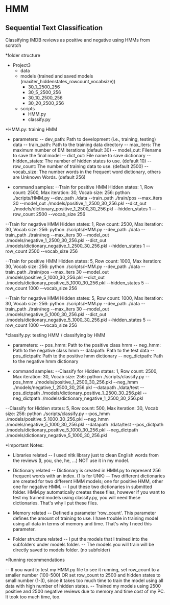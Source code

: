 # HMM
## Sequential Text Classification
Classifying IMDB reviews as positive and negative using HMMs from scratch

*folder structure
- Project3
   - data
   - models (trained and saved models (maxiter_hiddenstates_rowcount_vocabsize))
      - 30_1_2500_256
      - 30_5_2500_256
      - 30_10_2500_256
      - 30_20_2500_256
   - scripts
      - HMM.py
      - classify.py

*HMM.py: training HMM

- parameters:
-- dev_path: Path to development (i.e., training, testing) data
-- train_path: Path to the training data directory
-- max_iters: The maximum number of EM iterations (default 30)
-- model_out: Filename to save the final model
-- dict_out: File name to save dictionary
-- hidden_states: The number of hidden states to use. (default 10)
-- row_count: The number of training data to use. (default 2500)
-- vocab_size: The number words in the frequent word dictionary, others are Unknown Words. (default 256)

- command samples:
--Train for positive HMM Hidden states: 1, Row count: 2500, Max iteration: 30, Vocab size: 256:
python ./scripts/HMM.py --dev_path ./data --train_path ./train/pos --max_iters 30 --model_out ./models/positive_1_2500_30_256.pkl --dict_out ./models/dictionary_positive_1_2500_30_256.pkl --hidden_states 1 --row_count 2500 --vocab_size 256

--Train for negative HMM Hidden states: 1, Row count: 2500, Max iteration: 30, Vocab size: 256:
python ./scripts/HMM.py --dev_path ./data --train_path ./train/neg --max_iters 30 --model_out ./models/negative_1_2500_30_256.pkl --dict_out ./models/dictionary_negative_1_2500_30_256.pkl --hidden_states 1 --row_count 2500 --vocab_size 256

--Train for positive HMM Hidden states: 5, Row count: 1000, Max iteration: 30, Vocab size: 256:
python ./scripts/HMM.py --dev_path ./data --train_path ./train/pos --max_iters 30 --model_out ./models/positive_5_1000_30_256.pkl --dict_out ./models/dictionary_positive_5_1000_30_256.pkl --hidden_states 5 --row_count 1000 --vocab_size 256

--Train for negative HMM Hidden states: 5, Row count: 1000, Max iteration: 30, Vocab size: 256:
python ./scripts/HMM.py --dev_path ./data --train_path ./train/neg --max_iters 30 --model_out ./models/negative_5_1000_30_256.pkl --dict_out ./models/dictionary_negative_5_1000_30_256.pkl --hidden_states 5 --row_count 1000 --vocab_size 256

*classify.py: testing HMM / classifying by HMM

- parameters:
-- pos_hmm: Path to the positive class hmm
-- neg_hmm: Path to the negative class hmm
-- datapath: Path to the test data
-- pos_dictpath: Path to the positive hmm dictionary
-- neg_dictpath: Path to the negative hmm dictionary

- command samples:
--Classify for Hidden states: 1, Row count: 2500, Max iteration: 30, Vocab size: 256:
python ./scripts/classify.py --pos_hmm ./models/positive_1_2500_30_256.pkl --neg_hmm ./models/negative_1_2500_30_256.pkl --datapath ./data/test --pos_dictpath ./models/dictionary_positive_1_2500_30_256.pkl --neg_dictpath ./models/dictionary_negative_1_2500_30_256.pkl

--Classify for Hidden states: 5, Row count: 500, Max iteration: 30, Vocab size: 256:
python ./scripts/classify.py --pos_hmm ./models/positive_5_1000_30_256.pkl --neg_hmm ./models/negative_5_1000_30_256.pkl --datapath ./data/test --pos_dictpath ./models/dictionary_positive_5_1000_30_256.pkl --neg_dictpath ./models/dictionary_negative_5_1000_30_256.pkl

*Important Notes:

- Libraries related
-- I used nltk library just to clean English words from the reviews (I, you, she, he, ...) NOT use it in my model.

- Dictionary related
-- Dictionary is created in HMM.py to represent 256 frequent words with an index. (1 is for UNK)
-- Two different dictionaries are created for two different HMM models; one for positive HMM, other one for negative HMM.
-- I put these two dictionaries in submitted folder. HMM.py automatically creates these files, however if you want to test my trained models using classify.py, you will need these dictionaries. That's why I put these files.

- Memory related
-- Defined a parameter 'row_count'. This parameter defines the amount of training to use. I have trouble in training model using all data in terms of memory and time. That's why I need this parameter.

- Folder structure related
-- I put the models that I trained into the subfolders under models folder. 
-- The models you will train will be directly saved to models folder. (no subfolder)

*Running recommendations

-- If you want to test my HMM.py file to see it running, set row_count to a smaller number (100-500) OR set row_count to 2500 and hidden states to small number (1-3), since it takes too much time to train the model using all data with high number of hidden states.
-- Trained my models using 2500 positive and 2500 negative reviews due to memory and time cost of my PC. It took too much time, too.
